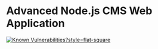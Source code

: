 # Advanced Node.js CMS Web Application

[![Known Vulnerabilities](https://snyk.io/test/github/Tes3awy/nodejs-cms/badge.svg)?style=flat-square](https://snyk.io/test/github/Tes3awy/nodejs-cms)
